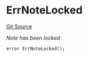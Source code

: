 # ErrNoteLocked
[Git Source](https://github.com/Crossbell-Box/Crossbell-Contracts/blob/3060ff9b47459c3bc54ac39115cb04b01451f340/contracts/libraries/Error.sol)

*Note has been locked*


```solidity
error ErrNoteLocked();
```

